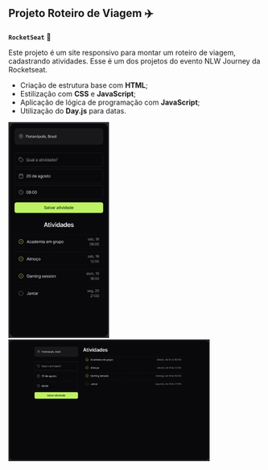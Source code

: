 ## Projeto Roteiro de Viagem ✈️
**`RocketSeat`** 🚀

Este projeto é um site responsivo para montar um roteiro de viagem, cadastrando atividades. Esse é um dos projetos do evento NLW Journey da Rocketseat.  

- Criação de estrutura base com **HTML**;
- Estilização com **CSS** e **JavaScript**;
- Aplicação de lógica de programação com **JavaScript**;
- Utilização do **Day.js** para datas. 

<img width=200px alt="app" src="img/imgapp.png"> <img width=400px alt="app" src="img/imgsite.png">